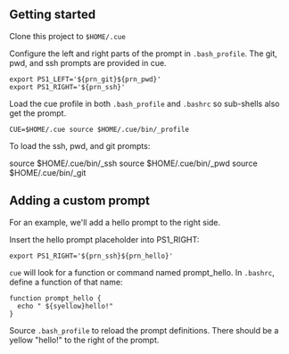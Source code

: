 ## Getting started

Clone this project to `$HOME/.cue`

Configure the left and right parts of the prompt in `.bash_profile`.
The git, pwd, and ssh prompts are provided in cue.  

    export PS1_LEFT='${prn_git}${prn_pwd}'
    export PS1_RIGHT='${prn_ssh}'

Load the cue profile in both `.bash_profile` and `.bashrc` so sub-shells
also get the prompt.

    CUE=$HOME/.cue source $HOME/.cue/bin/_profile

To load the ssh, pwd, and git prompts:

  source $HOME/.cue/bin/_ssh
  source $HOME/.cue/bin/_pwd
  source $HOME/.cue/bin/_git

## Adding a custom prompt

For an example, we'll add a hello prompt to the right side.

Insert the hello prompt placeholder into PS1_RIGHT:

    export PS1_RIGHT='${prn_ssh}${prn_hello}'
    
`cue` will look for a function or command named prompt_hello.  In
`.bashrc`, define a function of that name:

    function prompt_hello {
      echo " ${syellow}hello!"
    }

Source `.bash_profile` to reload the prompt definitions.  There should
be a yellow "hello!" to the right of the prompt.
